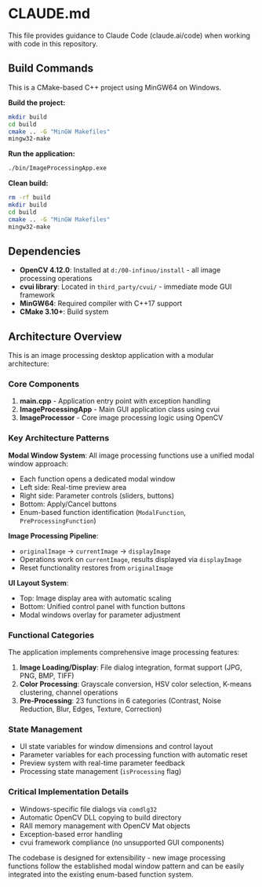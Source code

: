 # CLAUDE.md

This file provides guidance to Claude Code (claude.ai/code) when working with code in this repository.

## Build Commands

This is a CMake-based C++ project using MinGW64 on Windows.

**Build the project:**
```bash
mkdir build
cd build
cmake .. -G "MinGW Makefiles"
mingw32-make
```

**Run the application:**
```bash
./bin/ImageProcessingApp.exe
```

**Clean build:**
```bash
rm -rf build
mkdir build
cd build
cmake .. -G "MinGW Makefiles"
mingw32-make
```

## Dependencies

- **OpenCV 4.12.0**: Installed at `d:/00-infinuo/install` - all image processing operations
- **cvui library**: Located in `third_party/cvui/` - immediate mode GUI framework
- **MinGW64**: Required compiler with C++17 support
- **CMake 3.10+**: Build system

## Architecture Overview

This is an image processing desktop application with a modular architecture:

### Core Components

1. **main.cpp** - Application entry point with exception handling
2. **ImageProcessingApp** - Main GUI application class using cvui
3. **ImageProcessor** - Core image processing logic using OpenCV

### Key Architecture Patterns

**Modal Window System**: All image processing functions use a unified modal window approach:
- Each function opens a dedicated modal window
- Left side: Real-time preview area
- Right side: Parameter controls (sliders, buttons)
- Bottom: Apply/Cancel buttons
- Enum-based function identification (`ModalFunction`, `PreProcessingFunction`)

**Image Processing Pipeline**:
- `originalImage` → `currentImage` → `displayImage`
- Operations work on `currentImage`, results displayed via `displayImage`
- Reset functionality restores from `originalImage`

**UI Layout System**:
- Top: Image display area with automatic scaling
- Bottom: Unified control panel with function buttons
- Modal windows overlay for parameter adjustment

### Functional Categories

The application implements comprehensive image processing features:

1. **Image Loading/Display**: File dialog integration, format support (JPG, PNG, BMP, TIFF)
2. **Color Processing**: Grayscale conversion, HSV color selection, K-means clustering, channel operations
3. **Pre-Processing**: 23 functions in 6 categories (Contrast, Noise Reduction, Blur, Edges, Texture, Correction)

### State Management

- UI state variables for window dimensions and control layout
- Parameter variables for each processing function with automatic reset
- Preview system with real-time parameter feedback
- Processing state management (`isProcessing` flag)

### Critical Implementation Details

- Windows-specific file dialogs via `comdlg32`
- Automatic OpenCV DLL copying to build directory
- RAII memory management with OpenCV Mat objects
- Exception-based error handling
- cvui framework compliance (no unsupported GUI components)

The codebase is designed for extensibility - new image processing functions follow the established modal window pattern and can be easily integrated into the existing enum-based function system.